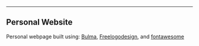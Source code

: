 -----------------
Personal Website
-----------------
Personal webpage built using:
[Bulma](https://bulma.io/), 
[Freelogodesign](https://www.freelogodesign.org/), and
[fontawesome](https://fontawesome.com/)
